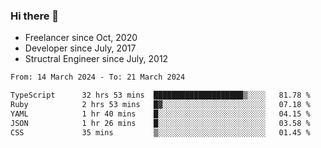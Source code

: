 ### Hi there 👋

- Freelancer since Oct, 2020
- Developer since July, 2017
- Structral Engineer since July, 2012

<!--START_SECTION:waka-->

```txt
From: 14 March 2024 - To: 21 March 2024

TypeScript      32 hrs 53 mins  ████████████████████▒░░░░   81.78 %
Ruby            2 hrs 53 mins   █▓░░░░░░░░░░░░░░░░░░░░░░░   07.18 %
YAML            1 hr 40 mins    █░░░░░░░░░░░░░░░░░░░░░░░░   04.15 %
JSON            1 hr 26 mins    █░░░░░░░░░░░░░░░░░░░░░░░░   03.58 %
CSS             35 mins         ▒░░░░░░░░░░░░░░░░░░░░░░░░   01.45 %
```

<!--END_SECTION:waka-->
